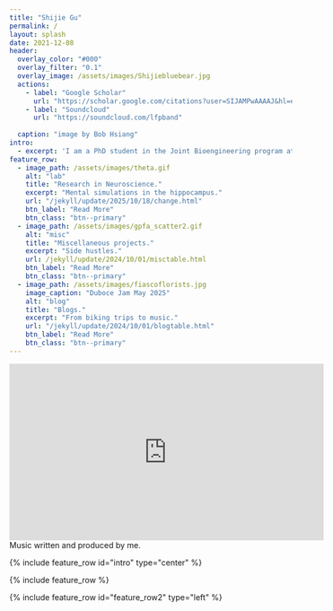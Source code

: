 ```yaml
---
title: "Shijie Gu"
permalink: /
layout: splash
date: 2021-12-08
header:
  overlay_color: "#000"
  overlay_filter: "0.1"
  overlay_image: /assets/images/Shijiebluebear.jpg
  actions:
    - label: "Google Scholar"
      url: "https://scholar.google.com/citations?user=SIJAMPwAAAAJ&hl=en"
    - label: "Soundcloud"
      url: "https://soundcloud.com/lfpband"
    
  caption: "image by Bob Hsiang"
intro:
  - excerpt: 'I am a PhD student in the Joint Bioengineering program at UC Berkeley and UCSF, advised by Prof. [Loren Frank](https://franklab.ucsf.edu/) (UCSF). I study how the brain extracts relational structures from a vast amount of experiences. During my graduate school, I have also interned at [Basis Research Institute](https://www.basis.ai/) working on graph neural networks. Prior to this, I was fortunate enough to have worked with Prof. [Michale Fee](https://feelaboratory.org/) and [Emily Mackevicius](https://emackev.github.io/) at MIT on songbird learning where I developed an algorithm for [tracking the same neuron](https://www.biorxiv.org/content/10.1101/2023.05.13.540658v2) across days in optical data. Both the work then and now at UCSF center around neuronal sequences and temporal aspect of our daily experiences. While living in San Francisco, breathing in the fog, I often wake up from melodies in my dream. These melodies are made into songs under the Fiasco Florists project.'
feature_row:
  - image_path: /assets/images/theta.gif
    alt: "lab"
    title: "Research in Neuroscience."
    excerpt: "Mental simulations in the hippocampus."
    url: "/jekyll/update/2025/10/18/change.html"
    btn_label: "Read More"
    btn_class: "btn--primary"
  - image_path: /assets/images/gpfa_scatter2.gif
    alt: "misc"
    title: "Miscellaneous projects."
    excerpt: "Side hustles."
    url: /jekyll/update/2024/10/01/misctable.html
    btn_label: "Read More"
    btn_class: "btn--primary"
  - image_path: /assets/images/fiascoflorists.jpg
    image_caption: "Duboce Jam May 2025"
    alt: "blog"
    title: "Blogs."
    excerpt: "From biking trips to music."
    url: "/jekyll/update/2024/10/01/blogtable.html"
    btn_label: "Read More"
    btn_class: "btn--primary"
---
```

<iframe width="560" height="315" src="https://www.youtube.com/embed/FB9uzgxNyck?si=dX-AE3Glypfg-i69" title="YouTube video player" frameborder="0" allow="accelerometer; autoplay; clipboard-write; encrypted-media; gyroscope; picture-in-picture; web-share" referrerpolicy="strict-origin-when-cross-origin" allowfullscreen></iframe>
Music written and produced by me.


{% include feature_row id="intro" type="center" %}

{% include feature_row %}

{% include feature_row id="feature_row2" type="left" %}
